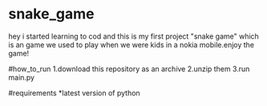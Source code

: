 # snake_game
hey i started learning to cod and this is my first project "snake game" which is an game we used to play when we were kids in a nokia mobile.enjoy the game!

#how_to_run
1.download this repository as an archive
2.unzip them
3.run main.py

#requirements
*latest version of python
